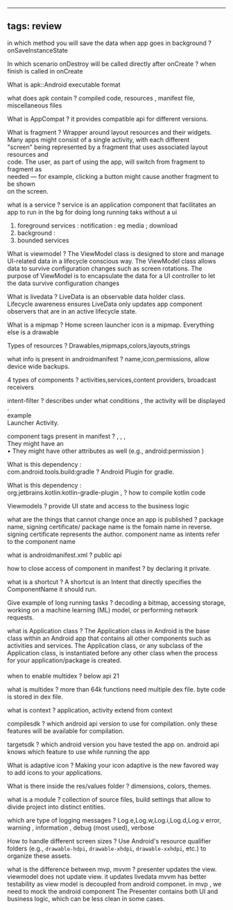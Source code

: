 
---
tags: review
---

in which method you will save the data when app goes in background
?
onSaveInstanceState
<!--SR:!2023-08-30,17,290-->

In which scenario onDestroy will be called directly after onCreate
?
when finish is called in onCreate
<!--SR:!2023-09-06,8,270-->

What is apk::Android executable format

what does apk contain
?
compiled code, resources , manifest file, miscellaneous files

What is AppCompat
?
it provides compatible api for different versions.

What is fragment
?
Wrapper around layout resources and their widgets.  
Many apps might consist of a single activity, with each different  
"screen" being represented by a fragment that uses associated layout resources and  
code. The user, as part of using the app, will switch from fragment to fragment as  
needed — for example, clicking a button might cause another fragment to be shown  
on the screen.
<!--SR:!2023-09-14,24,274-->

what is a service
?
service is an application component that facilitates an app to run in the bg for doing long running taks without a ui 
 1. foreground  services : notification : eg media ; download 
 2. background : 
 3. bounded services 
<!--SR:!2023-09-24,34,294-->

What is viewmodel
?
The ViewModel class is designed to store and manage UI-related data in a lifecycle conscious way. The ViewModel class allows data to survive configuration changes such as screen rotations.
The purpose of ViewModel is to encapsulate the data for a UI controller to let the data survive configuration changes

What is livedata
?
LiveData is an observable data holder class.  
Lifecycle awareness ensures LiveData only updates app component observers that are in an active lifecycle state.

What is a mipmap
?
Home screen launcher icon is a mipmap. Everything else is a drawable

Types of resources
?
Drawables,mipmaps,colors,layouts,strings

what info is present in androidmanifest
?
name,icon,permissions, allow device wide backups.
<!--SR:!2023-08-24,1,222-->

4 types of components
?
activities,services,content providers, broadcast receivers
<!--SR:!2023-09-25,35,294-->

intent-filter
?
describes under what conditions , the activity will be displayed .  
example  
<action android:name="android.intent.action.MAIN" /><category android:name="android.intent.category.LAUNCHER" /> Launcher Activity.

component tags present in manifest
?
<activity>, <service>, <provider>, <receiver>  
They might have an <intent-filter>  
• They might have other attributes as well (e.g., android:permission )

What is this dependency :  
com.android.tools.build:gradle
?
Android Plugin for gradle.

What is this dependency :  
org.jetbrains.kotlin:kotlin-gradle-plugin ,
?
how to compile kotlin code

Viewmodels
?
provide UI state and access to the business logic
<!--SR:!2023-09-25,35,294-->

what are the things that cannot change once an app is published
?
package name, signing certificate/
package name is the fomain name in reverse.
signing certificate represents the author.
component name as intents refer to the component name


what is androidmanifest.xml
?
public api 

how to close access of component in manifest
?
by declaring it private.

what is a shortcut
?
A shortcut is an Intent that directly specifies the ComponentName it should run.
<!--SR:!2023-08-31,8,262-->

Give example of long running tasks
?
decoding a bitmap, accessing storage, working on a machine learning (ML) model, or performing network requests.

what is Application class
?
The Application class in Android is the base class within an Android app that contains all other components such as activities and services. The Application class, or any subclass of the Application class, is instantiated before any other class when the process for your application/package is created.
<!--SR:!2023-08-25,4,282-->

#### [](https://github.com/amitshekhariitbhu/android-interview-questions#activity-and-fragment)

when to enable multidex
?
below api 21

what is multidex
?
more than 64k functions need multiple dex file.
byte code is stored in dex file.

what is context
?
application, activity extend from context
<!--SR:!2023-08-24,1,245-->

compilesdk
?
which android api version to use for compilation.
only these features will be available for compilation.

targetsdk
?
which android version you have tested the app on.
android api knows which feature to use while running the app

What is adaptive icon
?
Making your icon adaptive is the new favored way to add icons to your applications.

What is there inside the res/values folder
?
dimensions, colors, themes.

what is a module
?
collection of source files, build settings that allow to divide project into distinct entities.

which are type of logging messages
?
Log.e,Log.w,Log.i,Log.d,Log.v
error, warning , information , debug (most used), verbose

How to handle different screen sizes
?
Use Android's resource qualifier folders (e.g., `drawable-hdpi`, `drawable-xhdpi`, `drawable-xxhdpi`, etc.) to organize these assets.


what is the difference between mvp, mvvm
?
presenter updates the view.
viewmodel does not update view. it updates livedata
mvvm has better testability as view model is decoupled from android componet.
in mvp , we need to mock the android component
The Presenter contains both UI and business logic, which can be less clean in some cases.

















